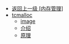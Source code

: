 - [返回上一级 [内存管理]](/linux/内存管理/)
- [tcmalloc](/linux/内存管理/tcmalloc/)
  - [image](/linux/内存管理/tcmalloc/image/)
  - [介绍](/linux/内存管理/tcmalloc/介绍.md)
  - [原理](/linux/内存管理/tcmalloc/原理.md)
